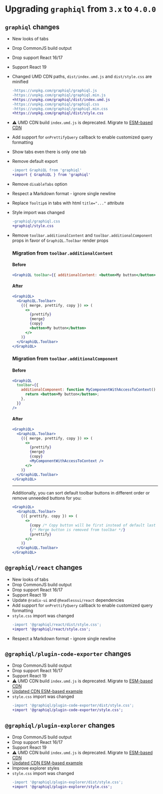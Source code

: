 # Upgrading `graphiql` from `3.x` to `4.0.0`

## `graphiql` changes

- New looks of tabs
- Drop CommonJS build output
- Drop support React 16/17
- Support React 19
- Changed UMD CDN paths, `dist/index.umd.js` and `dist/style.css` are minified
  ```diff
  -https://unpkg.com/graphiql/graphiql.js
  -https://unpkg.com/graphiql/graphiql.min.js
  +https://unpkg.com/graphiql/dist/index.umd.js
  -https://unpkg.com/graphiql/graphiql.css
  -https://unpkg.com/graphiql/graphiql.min.css
  +https://unpkg.com/graphiql/dist/style.css
  ```
- ⚠️ UMD CDN build `index.umd.js` is deprecated. Migrate to [ESM-based CDN](../../examples/graphiql-cdn/index.html)
- Add support for `onPrettifyQuery` callback to enable customized query formatting
- Show tabs even there is only one tab
- Remove default export
  ```diff
  -import GraphiQL from 'graphiql'
  +import { GraphiQL } from 'graphiql'
  ```
- Remove `disableTabs` option
- Respect a Markdown format - ignore single newline
- Replace `Tooltip`s in tabs with html `title="..."` attribute
- Style import was changed
  ```diff
  -graphiql/graphiql.css
  +graphiql/style.css
  ```
- Remove `toolbar.additionalContent` and `toolbar.additionalComponent` props in favor of `GraphiQL.Toolbar` render props

  ### Migration from `toolbar.additionalContent`

  #### Before

  ```jsx
  <GraphiQL toolbar={{ additionalContent: <button>My button</button> }} />
  ```

  #### After

  ```jsx
  <GraphiQL>
    <GraphiQL.Toolbar>
      {({ merge, prettify, copy }) => (
        <>
          {prettify}
          {merge}
          {copy}
          <button>My button</button>
        </>
      )}
    </GraphiQL.Toolbar>
  </GraphiQL>
  ```

  ### Migration from `toolbar.additionalComponent`

  #### Before

  ```jsx
  <GraphiQL
    toolbar={{
      additionalComponent: function MyComponentWithAccessToContext() {
        return <button>My button</button>;
      },
    }}
  />
  ```

  #### After

  ```jsx
  <GraphiQL>
    <GraphiQL.Toolbar>
      {({ merge, prettify, copy }) => (
        <>
          {prettify}
          {merge}
          {copy}
          <MyComponentWithAccessToContext />
        </>
      )}
    </GraphiQL.Toolbar>
  </GraphiQL>
  ```

  ***

  Additionally, you can sort default toolbar buttons in different order or remove unneeded buttons for you:

  ```jsx
  <GraphiQL>
    <GraphiQL.Toolbar>
      {({ prettify, copy }) => (
        <>
          {copy /* Copy button will be first instead of default last */}
          {/* Merge button is removed from toolbar */}
          {prettify}
        </>
      )}
    </GraphiQL.Toolbar>
  </GraphiQL>
  ```

## `@graphiql/react` changes

- New looks of tabs
- Drop CommonJS build output
- Drop support React 16/17
- Support React 19
- Update `@radix-ui` and `@headlessui/react` dependencies
- Add support for `onPrettifyQuery` callback to enable customized query formatting
- `style.css` import was changed
  ```diff
  -import '@graphiql/react/dist/style.css';
  +import '@graphiql/react/style.css';
  ```
- Respect a Markdown format - ignore single newline

## `@graphiql/plugin-code-exporter` changes

- Drop CommonJS build output
- Drop support React 16/17
- Support React 19
- ⚠️ UMD CDN build `index.umd.js` is deprecated. Migrate to [ESM-based CDN](../../packages/graphiql-plugin-code-exporter/example/index.html)
- [Updated CDN ESM-based example](../../packages/graphiql-plugin-code-exporter/example/index.html)
- `style.css` import was changed
  ```diff
  -import '@graphiql/plugin-code-exporter/dist/style.css';
  +import '@graphiql/plugin-code-exporter/style.css';
  ```

## `@graphiql/plugin-explorer` changes

- Drop CommonJS build output
- Drop support React 16/17
- Support React 19
- ⚠️ UMD CDN build `index.umd.js` is deprecated. Migrate to [ESM-based CDN](../../packages/graphiql-plugin-explorer/example/index.html)
- [Updated CDN ESM-based example](../../packages/graphiql-plugin-explorer/example/index.html)
- Improve explorer styles
- `style.css` import was changed
  ```diff
  -import '@graphiql/plugin-explorer/dist/style.css';
  +import '@graphiql/plugin-explorer/style.css';
  ```
